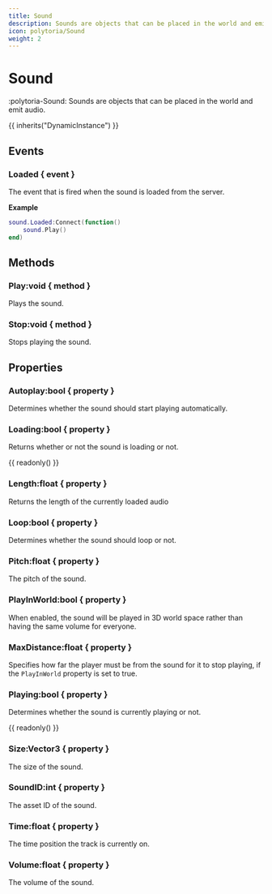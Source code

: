 ```yaml
---
title: Sound
description: Sounds are objects that can be placed in the world and emit audio.
icon: polytoria/Sound
weight: 2
---
```


# Sound

:polytoria-Sound: Sounds are objects that can be placed in the world and emit audio.

{{ inherits("DynamicInstance") }}

## Events

### Loaded { event }

The event that is fired when the sound is loaded from the server.

**Example**

```lua
sound.Loaded:Connect(function()
    sound.Play()
end)
```

## Methods

### Play:void { method }

Plays the sound.

### Stop:void { method }

Stops playing the sound.

## Properties

### Autoplay:bool { property }

Determines whether the sound should start playing automatically.

### Loading:bool { property }

Returns whether or not the sound is loading or not.

{{ readonly() }}

### Length:float { property }

Returns the length of the currently loaded audio

### Loop:bool { property }

Determines whether the sound should loop or not.

### Pitch:float { property }

The pitch of the sound.

### PlayInWorld:bool { property }

When enabled, the sound will be played in 3D world space rather than having the same volume for everyone.

### MaxDistance:float { property }

Specifies how far the player must be from the sound for it to stop playing, if the `PlayInWorld` property is set to true.

### Playing:bool { property }

Determines whether the sound is currently playing or not.

{{ readonly() }}

### Size:Vector3 { property }

The size of the sound.

### SoundID:int { property }

The asset ID of the sound.

### Time:float { property }

The time position the track is currently on.

### Volume:float { property }

The volume of the sound.
